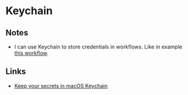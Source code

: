 # Keychain

## Notes

* I can use Keychain to store credentials in workflows. Like in example [this workflow](https://github.com/lorentzca/alfred-circleci-workflow).

## Links

* [Keep your secrets in macOS Keychain](https://www.romanzolotarev.com/macos/keychain.html)

